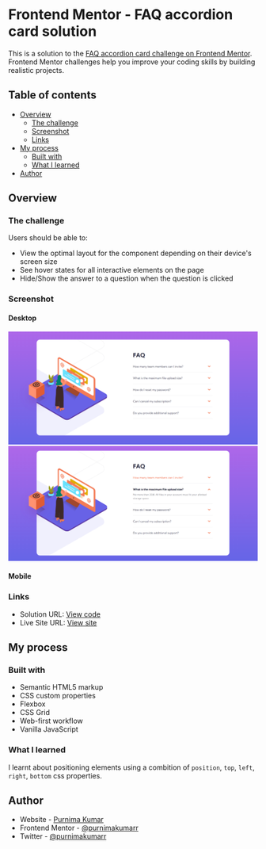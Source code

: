 # Frontend Mentor - FAQ accordion card solution

This is a solution to the [FAQ accordion card challenge on Frontend Mentor](https://www.frontendmentor.io/challenges/faq-accordion-card-XlyjD0Oam). Frontend Mentor challenges help you improve your coding skills by building realistic projects.

## Table of contents

- [Overview](#overview)
  - [The challenge](#the-challenge)
  - [Screenshot](#screenshot)
  - [Links](#links)
- [My process](#my-process)
  - [Built with](#built-with)
  - [What I learned](#what-i-learned)
- [Author](#author)

## Overview

### The challenge

Users should be able to:

- View the optimal layout for the component depending on their device's screen size
- See hover states for all interactive elements on the page
- Hide/Show the answer to a question when the question is clicked

### Screenshot

#### Desktop

![](./images/screenshot-desktop.png)
![](./images/screenshot-active-states.png)

#### Mobile

### Links

- Solution URL: [View code](https://github.com/purnimakumarr/frontendmentor/tree/main/faq-accordion-card)
- Live Site URL: [View site](https://purnimakumarr.github.io/frontendmentor/faq-accordion-card/)

## My process

### Built with

- Semantic HTML5 markup
- CSS custom properties
- Flexbox
- CSS Grid
- Web-first workflow
- Vanilla JavaScript

### What I learned

I learnt about positioning elements using a combition of `position`, `top`, `left`, `right`, `bottom` css properties.

## Author

- Website - [Purnima Kumar](https://purnimakumarr.github.io/)
- Frontend Mentor - [@purnimakumarr](https://www.frontendmentor.io/profile/purnimakumarr)
- Twitter - [@purnimakumarr](https://www.twitter.com/purnimakumarr)
